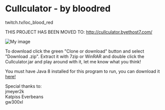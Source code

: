 # Cullculator - by bloodred
twitch.tv/loc_blood_red

THIS PROJECT HAS BEEN MOVED TO: http://cullculator.byethost7.com/

![My image](http://i.imgur.com/DFByFaw.png)


To download click the green "Clone or download" button and select "Download .zip". Extract it with 7zip or WinRAR and double click the Cullculator.jar and play around with it, let me know what you think!

You must have Java 8 installed for this program to run, you can download it [here!](https://java.com/en/download/)  


Special thanks to:  
jmeyer2k  
Katpiss Everbeans  
gw300xl  
